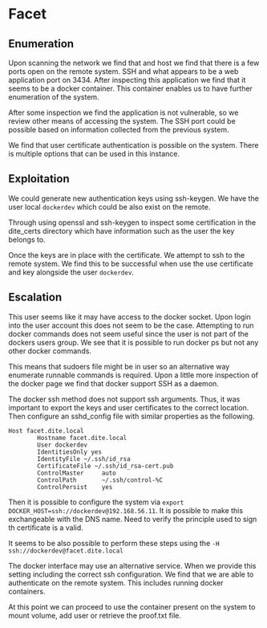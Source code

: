
# Facet

## Enumeration

Upon scanning the network we find that and host we find that there is a few ports open on the remote system. SSH and what appears to be a web application port on 3434. After inspecting this application we find that it seems to be a docker container. This container enables us to have further enumeration of the system.

After some inspection we find the application is not vulnerable, so we review other means of accessing the system. The SSH port could be possible based on information collected from the previous system.

We find that user certificate authentication is possible on the system. There is multiple options that can be used in this instance. 

## Exploitation

We could generate new authentication keys using ssh-keygen. We have the user local `dockerdev` which could be also exist on the remote. 

Through using openssl and ssh-keygen to inspect some certification in the dite_certs directory which have information such as the user the key belongs to.

Once the keys are in place with the certificate. We attempt to ssh to the remote system. We find this to be successful when use the use certificate and key alongside the user `dockerdev`. 

## Escalation

This user seems like it may have access to the docker socket. Upon login into the user account this does not seem to be the case. Attempting to run docker commands does not seem useful since the user is not part of the dockers users group. We see that it is possible to run docker ps but not any other docker commands.

This means that sudoers file might be in user so an alternative way enumerate runnable commands is required. Upon a little more inspection of the docker page we find that docker support SSH as a daemon. 

The docker ssh method does not support ssh arguments. Thus, it was important to export the keys and user certificates to the correct location. Then configure an sshd_config file with similar properties as the following.

```
Host facet.dite.local
        Hostname facet.dite.local
        User dockerdev
        IdentitiesOnly yes
        IdentityFile ~/.ssh/id_rsa
        CertificateFile ~/.ssh/id_rsa-cert.pub
        ControlMaster     auto
        ControlPath       ~/.ssh/control-%C
        ControlPersist    yes
```

Then it is possible to configure the system via `export DOCKER_HOST=ssh://dockerdev@192.168.56.11`. It is possible to make this exchangeable with the DNS name. Need to verify the principle used to sign th certificate is a valid.

It seems to be also possible to perform these steps using the `-H ssh://dockerdev@facet.dite.local`

The docker interface may use an alternative service. When we provide this setting including the correct ssh configuration. We find that we are able to authenticate on the remote system. This includes running docker containers.

At this point we can proceed to use the container present on the system to mount volume, add user or retrieve the proof.txt file. 